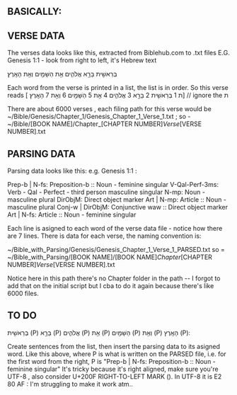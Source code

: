 ## BASICALLY:

## VERSE DATA

The verses data looks like this, extracted from Biblehub.com to .txt files
E.G. Genesis 1:1 - look from right to left, it's Hebrew text

בְּרֵאשִׁ֖ית
בָּרָ֣א
אֱלֹהִ֑ים
אֵ֥ת
הַשָּׁמַ֖יִם
וְאֵ֥ת
הָאָֽרֶץ׃

Each word from the verse is printed in a list, the list is in order. So this verse reads [ ת  1 בְּרֵאשִׁ֖ית  2 בָּרָ֣א  3 אֱלֹהִ֑ים 4 אֵ֥ת 5 הַשָּׁמַ֖יִם 6 וְאֵ֥ת  7 הָאָֽרֶץ׃]  // ignore the ת 

There are about 6000 verses , each filing path for this verse would be ~/Bible/Genesis/Chapter_1/Genesis_Chapter_1_Verse_1.txt ;
so - ~/Bible/[BOOK NAME]/Chapter_[CHAPTER NUMBER]_Verse_[VERSE NUMBER].txt


## PARSING DATA

Parsing data looks like this:
e.g. Genesis 1:1 :

Prep-b &#124; N-fs: Preposition-b :: Noun - feminine singular
V-Qal-Perf-3ms: Verb - Qal - Perfect - third person masculine singular
N-mp: Noun - masculine plural
DirObjM: Direct object marker
Art &#124; N-mp: Article :: Noun - masculine plural
Conj-w &#124; DirObjM: Conjunctive waw :: Direct object marker
Art &#124; N-fs: Article :: Noun - feminine singular


Each line is asigned to each word of the verse data file - notice how there are 7 lines.
There is data for each verse, the naming convention is:

~/Bible_with_Parsing/Genesis/Genesis_Chapter_1_Verse_1_PARSED.txt 
so = ~/Bible_with_Parsing/[BOOK NAME]/[BOOK NAME]_Chapter_[CHAPTER NUMBER]_Verse_[VERSE NUMBER].txt

Notice here in this path there's no Chapter folder in the path -- I forgot to add that on the initial script but I cba to do it again because there's like 6000 files. 

## TO DO

בְּרֵאשִׁ֖ית (P) בָּרָ֣א (P) אֱלֹהִ֑ים (P) אֵ֥ת (P) הַשָּׁמַ֖יִם (P) וְאֵ֥ת (P) הָאָֽרֶץ (P)׃

Create sentences from the list, then insert the parsing data to its asigned word. Like this above, where P is what is written on the PARSED file, i.e. for the first word from the right, P is "Prep-b &#124; N-fs: Preposition-b :: Noun - feminine singular" 
It's tricky because it's right aligned, make sure you're UTF-8 , also consider U+200F RIGHT-TO-LEFT MARK (&rlm;). In UTF-8 it is E2 80 AF : I'm struggling to make it work atm..




